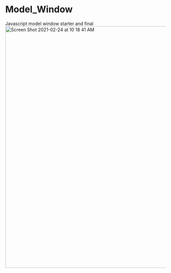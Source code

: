 # Model_Window
Javascript model window starter and final
<img width="756" alt="Screen Shot 2021-02-24 at 10 18 41 AM" src="https://user-images.githubusercontent.com/63836841/109022659-09fbe680-768a-11eb-9839-d8373231b662.png">
